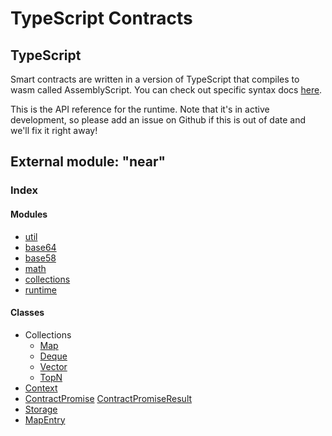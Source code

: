 # TypeScript Contracts

## TypeScript

Smart contracts are written in a version of TypeScript that compiles to wasm called AssemblyScript. You can check out specific syntax docs [here](https://docs.assemblyscript.org/).

This is the API reference for the runtime. Note that it's in active development, so please add an issue on Github if this is out of date and we'll fix it right away!

## External module: "near"

### Index

#### Modules

* [util](modules/utility-module-near.md)
* [base64](modules/base64.md)
* [base58](modules/base58.md)
* [math](modules/math.md)
* [collections](modules/collections.md)
* [runtime](modules/runtime.md)

#### Classes

* Collections
  * [Map](modules/collections/map.md)
  * [Deque](modules/collections/deque.md)
  * [Vector](modules/collections/vector.md)
  * [TopN](modules/collections/topn.md)
* [Context](classes/context.md)
* [ContractPromise](classes/contractpromise-contractpromiseresult.md) [ContractPromiseResult](classes/contractpromise-contractpromiseresult.md)
* [Storage](classes/storage.md)
* [MapEntry](classes/mapentry.md)

